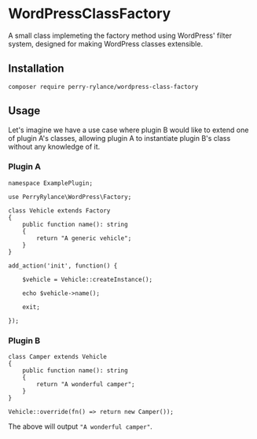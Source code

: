 # WordPressClassFactory
A small class implemeting the factory method using WordPress' filter system, designed for making WordPress classes extensible.

## Installation

`composer require perry-rylance/wordpress-class-factory`

## Usage

Let's imagine we have a use case where plugin B would like to extend one of plugin A's classes, allowing plugin A to instantiate plugin B's class without any knowledge of it.

### Plugin A
```
namespace ExamplePlugin;

use PerryRylance\WordPress\Factory;

class Vehicle extends Factory
{
	public function name(): string
	{
		return "A generic vehicle";
	}
}

add_action('init', function() {

	$vehicle = Vehicle::createInstance();

	echo $vehicle->name();

	exit;

});
```

### Plugin B
```
class Camper extends Vehicle
{
	public function name(): string
	{
		return "A wonderful camper";
	}
}

Vehicle::override(fn() => return new Camper());
```

The above will output `"A wonderful camper"`.